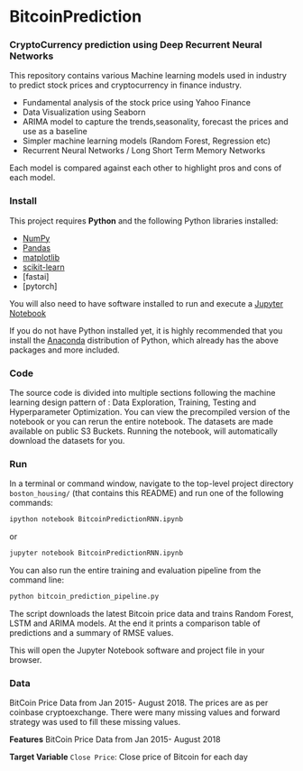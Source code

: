 # BitcoinPrediction

### CryptoCurrency prediction using Deep Recurrent Neural Networks
This repository contains various Machine learning models used in industry to predict stock prices and cryptocurrency in finance industry. 

  - Fundamental analysis of the stock price using Yahoo Finance
  - Data Visualization using Seaborn
  - ARIMA model to capture the trends,seasonality, forecast the prices and use as a baseline
  - Simpler machine learning models (Random Forest, Regression etc)
  - Recurrent Neural Networks / Long Short Term Memory Networks

Each model is compared against each other to highlight pros and cons of each model. 

### Install

This project requires **Python** and the following Python libraries installed:

- [NumPy](http://www.numpy.org/)
- [Pandas](http://pandas.pydata.org/)
- [matplotlib](http://matplotlib.org/)
- [scikit-learn](http://scikit-learn.org/stable/)
- [fastai]
- [pytorch]

You will also need to have software installed to run and execute a [Jupyter Notebook](http://ipython.org/notebook.html)

If you do not have Python installed yet, it is highly recommended that you install the [Anaconda](http://continuum.io/downloads) distribution of Python, which already has the above packages and more included. 

### Code

The source code is divided into multiple sections following the machine learning design pattern of : Data Exploration, Training, Testing and Hyperparameter Optimization.
You can view the precompiled version of the notebook or you can rerun the entire notebook. The datasets are made available on public S3 Buckets. 
Running the notebook, will automatically download the datasets for you. 

### Run

In a terminal or command window, navigate to the top-level project directory `boston_housing/` (that contains this README) and run one of the following commands:

```bash
ipython notebook BitcoinPredictionRNN.ipynb
```  
or
```bash
jupyter notebook BitcoinPredictionRNN.ipynb
```

You can also run the entire training and evaluation pipeline from the command
line:

```bash
python bitcoin_prediction_pipeline.py
```

The script downloads the latest Bitcoin price data and trains Random Forest,
LSTM and ARIMA models. At the end it prints a comparison table of predictions
and a summary of RMSE values.


This will open the Jupyter Notebook software and project file in your browser.

### Data
BitCoin Price Data from Jan 2015- August 2018. The prices are as per coinbase cryptoexchange. There were many missing values and forward strategy was used to fill these missing values. 

**Features**
BitCoin Price Data from Jan 2015- August 2018 

**Target Variable**
 `Close Price`: Close price of Bitcoin for each day
